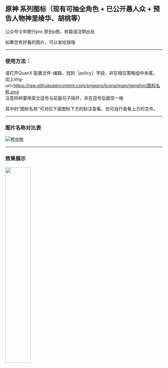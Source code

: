 ## 原神 系列图标（现有可抽全角色 + 已公开愚人众 + 预告人物神里绫华、胡桃等）

公众号少年歌行pro 原创p图，转载请注明出处

如果您有好看的图片，可以发给我哦

----------------

### 使用方法：

请打开QuanX 配置文件-编辑，找到［policy］字段，并在相应策略组中末尾，<br>加上img-url=https://raw.githubusercontent.com/sngxpro/icons/main/genshin/图标名称.png<br> 注意同样要用英文逗号与前面句子隔开，并在逗号后面空一格

其中的“图标名称”可对应下面图标下方的标注查看，也可自行查看上方的文件。

-------------

### 图片名称对比表

![预览图](.png)


---------------

### 效果展示

<img src="hicon.jpg" width="40%">


